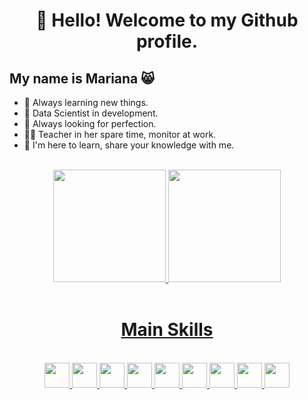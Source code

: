  <h1 align="center">👋 Hello! Welcome to my Github profile.</h1> 
 <h2>My name is Mariana 😸</h2>

- 🔭 Always learning new things.
- 🌱 Data Scientist in development.
- 🤔 Always looking for perfection.
- 👩‍🏫 Teacher in her spare time, monitor at work.
- 💬 I'm here to learn, share your knowledge with me.

<div align="center" style="display: inline_block"><br>
<a href="https://github.com/MariNascimento1"> 
<img loading="lazy" height="180em" src="https://github-readme-stats.vercel.app/api/top-langs/?username=MariNascimento1&layout=compact&langs_count=7&theme=dracula"/>
<img loading="lazy" height="180em" src="https://github-readme-stats.vercel.app/api?username=MariNascimento1&show_icons=true&theme=dracula&include_all_commits=true&count_private=true"/>
</div><br>

 <h1 align="center">Main Skills</h1>
<div align="center" style="display: inline_block"><br>
<img src="https://cdn.jsdelivr.net/gh/devicons/devicon@latest/icons/javascript/javascript-plain.svg" width="40" height="40"/> <img src="https://cdn.jsdelivr.net/gh/devicons/devicon@latest/icons/nodejs/nodejs-original.svg" width="40" height="40" /> <img src="https://cdn.jsdelivr.net/gh/devicons/devicon@latest/icons/html5/html5-plain-wordmark.svg" width="40" height="40" /> <img src="https://cdn.jsdelivr.net/gh/devicons/devicon@latest/icons/css3/css3-plain-wordmark.svg" width="40" height="40"/> <img src="https://cdn.jsdelivr.net/gh/devicons/devicon@latest/icons/microsoftsqlserver/microsoftsqlserver-original-wordmark.svg" width="40" height="40"/> <img src="https://cdn.jsdelivr.net/gh/devicons/devicon@latest/icons/mysql/mysql-original.svg" width="40" height="40"/> <img src="https://cdn.jsdelivr.net/gh/devicons/devicon@latest/icons/matplotlib/matplotlib-plain.svg" width="40" height="40" /> <img src="https://cdn.jsdelivr.net/gh/devicons/devicon@latest/icons/numpy/numpy-original.svg" width="40" height="40"/> <img src="https://cdn.jsdelivr.net/gh/devicons/devicon@latest/icons/python/python-original.svg" width="40" height="40"/><br>
</div>
